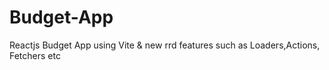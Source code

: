 # Budget-App
Reactjs Budget App using Vite & new rrd features such as Loaders,Actions, Fetchers etc
